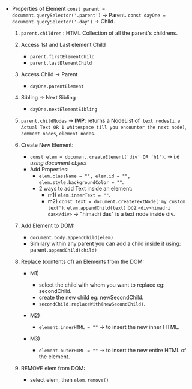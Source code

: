 - Properties of Element 
    `const parent = document.querySelector('.parent')` -> Parent.
    `const dayOne = document.querySelector('.day')` -> Child.
    
    1. `parent.children` : HTML Collection of all the parent's childrens.

    2. Access 1st and Last element Child
        - `parent.firstElementChild`
        - `parent.lastElementChild`

    3. Access Child -> Parent
        - `dayOne.parentElement`

    4. Sibling -> Next Sibling
        - `dayOne.nextElementSibling`

    5. `parent.childNodes` -> **IMP**:  returns a NodeList of` text nodes(i.e Actual Text OR 1 whitespace till you encounter the next node)`, `comment nodes`, `element nodes`.

    6. Create New Element:
        - `const elem = document.createElement('div' OR 'h1')`. -> i.e *using document object*
        - Add Properties:
            - `elem.className = "", elem.id = "", elem.style.backgroundColor = ""`.
            - 2 ways to add Text inside an element:
                - m1) `elem.innerText = ""`.
                - m2) `const text = document.createTextNode('my custom text')`. `elem.appendChild(text)` bcz `<div>himadri das</div>` -> "himadri das" is a text node inside div.

    
    7. Add Element to DOM:
        - `document.body.appendChild(elem)`
        - Similary within any parent you can add a child inside it using: parent`.appendChild(child)`

    8. Replace (contents of) an Elements from the DOM:
        - M1)
            - select the child with whom you want to replace eg: secondChild.
            - create the new child eg: newSecondChild.
            - `secondChild.replaceWith(newSecondChild)`.
        - M2) 
            - `element.innerHTML = ""` -> to insert the new inner HTML.
        
        - M3)
            - `element.outerHTML = ""` -> to insert the new entire HTML of the element.

    9. REMOVE elem from DOM:
        - select elem, then `elem.remove()`